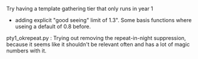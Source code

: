 Try having a template gathering tier that only runs in year 1

* adding explicit "good seeing" limit of 1.3". Some basis functions where useing a default of 0.8 before.


pty1_okrepeat.py : Trying out removing the repeat-in-night suppression, because it seems like 
it shouldn't be relevant often and has a lot of magic numbers with it.

